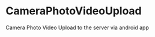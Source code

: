 CameraPhotoVideoUpload
======================

Camera Photo Video Upload to the server via android app

